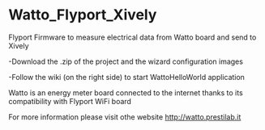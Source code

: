 Watto_Flyport_Xively
====================

Flyport Firmware to measure electrical data from Watto board and send to Xively

-Download the .zip of the project and the wizard configuration images

-Follow the wiki (on the right side) to start WattoHelloWorld application

Watto is an energy meter board connected to the internet thanks to its compatibility with Flyport WiFi board

For more information please visit othe website http://watto.prestilab.it

